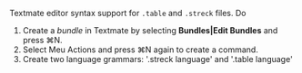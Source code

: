 Textmate editor syntax support for `.table` and `.streck` files. Do 

1. Create a *bundle* in Textmate by selecting **Bundles|Edit Bundles** and press ⌘N.
2. Select Meu Actions and press ⌘N again to create a command.
3. Create two language grammars: '.streck language' and '.table language'


